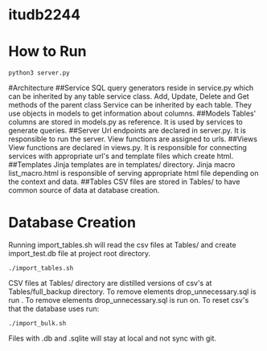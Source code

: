 # itudb2244

# How to Run

`python3 server.py`

#Architecture
##Service
SQL query generators reside in service.py which can be inherited by any table service class. Add, Update, Delete and Get methods of the parent class Service can be inherited by each table. They use objects in models to get information about columns. 
##Models
Tables' columns are stored in models.py as reference. It is used by services to generate queries. 
##Server
Url endpoints are declared in server.py. It is responsible to run the server. View functions are assigned to urls.
##Views
View functions are declared in views.py. It is responsible for connecting services with appropriate url's and template files which create html.
##Templates
Jinja templates are in templates/ directory. Jinja macro list_macro.html is responsible of serving appropriate html file depending on the context and data. 
##Tables
CSV files are stored in Tables/ to have common source of data at database creation.

# Database Creation
Running import_tables.sh will read the csv files at Tables/ and create import_test.db file at project root directory.

`./import_tables.sh`

CSV files at Tables/ directory are distilled versions of csv's at Tables/full_backup directory. To remove elements drop_unnecessary.sql is run . To remove elements drop_unnecessary.sql is run on. To reset csv's that the database uses run:

`./import_bulk.sh`


Files with .db and .sqlite will stay at local and not sync with git.



